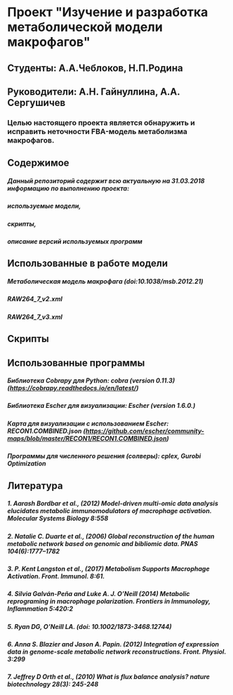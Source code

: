 # Проект "Изучение и разработка метаболической модели макрофагов"
## Студенты: А.А.Чеблоков, Н.П.Родина
## Руководители: А.Н. Гайнуллина, А.А. Сергушичев

### Целью настоящего проекта является обнаружить и исправить неточности FBA-модель метаболизма макрофагов.

## Содержимое  

##### Данный репозиторий содержит всю актуальную на 31.03.2018 информацию по выполнению проекта:
##### используемые модели,
##### скрипты,
##### описание версий используемых программ

## Использованные в работе модели 

##### Метаболическая модель макрофага (doi:10.1038/msb.2012.21)
##### RAW264_7_v2.xml
##### RAW264_7_v3.xml

## Скрипты


## Использованные программы

##### Библиотека Cobrapy для Python: cobra (version 0.11.3) (https://cobrapy.readthedocs.io/en/latest/)
##### Библиотека Escher для визуализации: Escher (version 1.6.0.)
##### Карта для визуализации с использованием Escher: RECON1.COMBINED.json (https://github.com/escher/community-maps/blob/master/RECON1/RECON1.COMBINED.json)
##### Программы для численного решения (солверы): cplex, Gurobi Optimization

## Литература
##### 1. Aarash Bordbar et al., (2012)  Model-driven multi-omic data analysis elucidates metabolic immunomodulators of macrophage activation.  Molecular Systems Biology 8:558
##### 2. Natalie C. Duarte et al., (2006) Global reconstruction of the human metabolic network based on genomic and bibliomic data.  PNAS 104(6):1777–1782
##### 3. P. Kent Langston et al., (2017) Metabolism Supports Macrophage Activation. Front. Immunol. 8:61.
##### 4. Silvia Galván-Peña and Luke A. J. O’Neill (2014) Metabolic reprograming in macrophage polarization. Frontiers in Immunology, Inflammation 5:420:2
##### 5. Ryan DG, O’Neill LA. (doi: 10.1002/1873-3468.12744)
##### 6. Anna S. Blazier and Jason A. Papin. (2012) Integration of expression data in genome-scale metabolic network reconstructions. Front.      Physiol. 3:299
##### 7. Jeffrey D Orth et al., (2010) What is flux balance analysis? nature biotechnology 28(3): 245-248







